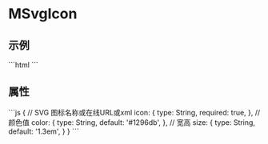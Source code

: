 <div class="text-center">
  <div class="text-4xl -mb-6 m-auto" />
  <h1>MSvgIcon</h1>
</div>

<h2>示例</h2>
```html
<MSvgIcon :icon="icon" />
```

<h2>属性</h2>
```js
{
  // SVG 图标名称或在线URL或xml
  icon: {
    type: String,
    required: true,
  },
  // 颜色值
  color: {
    type: String,
    default: '#1296db',
  },
  // 宽高
  size: {
    type: String,
    default: '1.3em',
  }
}
```
